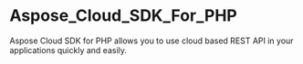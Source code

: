 Aspose_Cloud_SDK_For_PHP
========================

Aspose Cloud SDK for PHP allows you to use cloud based REST API in your applications quickly and easily. 